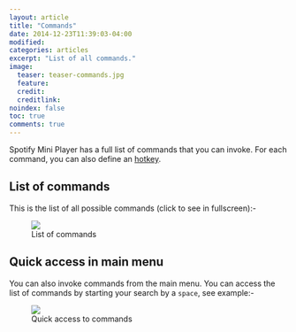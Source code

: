 ```yaml
---
layout: article
title: "Commands"
date: 2014-12-23T11:39:03-04:00
modified:
categories: articles
excerpt: "List of all commands."
image:
  teaser: teaser-commands.jpg
  feature:
  credit: 
  creditlink:
noindex: false
toc: true
comments: true
---
```


Spotify Mini Player has a full list of commands that you can invoke. 
For each command, you can also define an [hotkey](http://support.alfredapp.com/workflows:config:triggers-hotkey).

## List of commands

This is the list of all possible commands (click to see in fullscreen):-

<figure>
	<a href="{{ site.url }}/images/commands1.jpg"><img src="{{ site.url }}/images/commands1.jpg"></a>
	<figcaption>List of commands</figcaption>
</figure>

## Quick access in main menu

You can also invoke commands from the main menu. You can access the list of commands by starting your search by a `space`, see example:-

<figure>
	<a href="{{ site.url }}/images/commands2.Gif"><img src="{{ site.url }}/images/commands2.gif"></a>
	<figcaption>Quick access to commands</figcaption>
</figure>